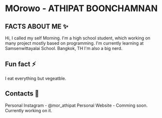 # MOrowo - ATHIPAT BOONCHAMNAN

## FACTS ABOUT ME ✨
Hi, I called my self Morning. 
I'm a high school student, which working on many project mostly based on programming.
I'm currently learning at Samsenwittayalai School. Bangkok, TH
I'm also a big nerd.

## Fun fact ⚡
I eat everything but vegeatble. 

## Contacts 👀
Personal Instagram - @mor_athipat
Personal Website - Comming soon. Currently working on it.
